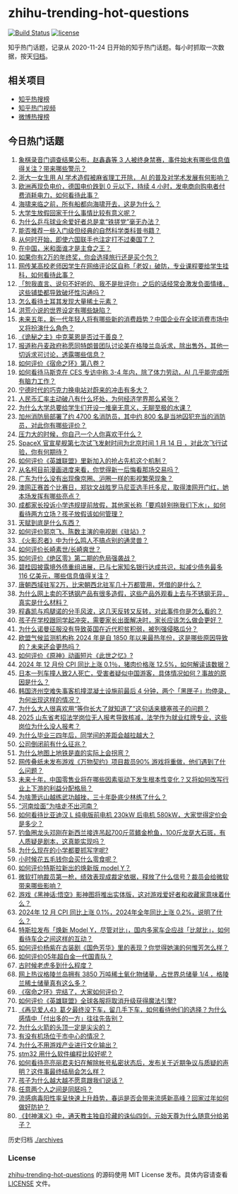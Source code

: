 # zhihu-trending-hot-questions

[![Build Status](https://github.com/justjavac/zhihu-trending-hot-questions/workflows/ci/badge.svg?branch=master)](https://github.com/justjavac/zhihu-trending-hot-questions/actions)
[![license](https://img.shields.io/github/license/justjavac/zhihu-trending-hot-questions)](https://github.com/justjavac/zhihu-trending-hot-questions/blob/master/LICENSE)

知乎热门话题，记录从 2020-11-24
日开始的知乎热门话题。每小时抓取一次数据，按天[归档](./archives)。

## 相关项目

- [知乎热搜榜](https://github.com/justjavac/zhihu-trending-top-search)
- [知乎热门视频](https://github.com/justjavac/zhihu-trending-hot-video)
- [微博热搜榜](https://github.com/justjavac/weibo-trending-hot-search)

## 今日热门话题

<!-- BEGIN -->
<!-- 最后更新时间 Sun Jan 12 2025 23:20:58 GMT+0800 (China Standard Time) -->

1. [象棋录音门调查结果公布，赵鑫鑫等 3 人被终身禁赛，事件始末有哪些信息值得关注？带来哪些警示？](https://www.zhihu.com/question/9382580260)
1. [浙大一女生用 AI 学术造假被麻省理工开除， AI 的普及对学术发展有何影响？](https://www.zhihu.com/question/9138925684)
1. [欧洲再现负电价，德国电价跌到 0 元以下，持续 4 小时，发电商向购电者付费消耗电力，如何看待此事？](https://www.zhihu.com/question/8635755244)
1. [海啸来临之前，所有船都向海啸开去，这是为什么？](https://www.zhihu.com/question/31141319)
1. [大学生放假回家干什么事情比较有意义呢？](https://www.zhihu.com/question/9133183245)
1. [为什么乒乓球业余爱好者总是拿“铁搓党”毫无办法？](https://www.zhihu.com/question/7274005571)
1. [能否推荐一些入门级但经典的自然科学类科普书籍？](https://www.zhihu.com/question/8371665271)
1. [从何时开始，即使六国联手也注定打不过秦国了？](https://www.zhihu.com/question/7204712943)
1. [在中国，米和面谁才是主食之王？](https://www.zhihu.com/question/446830972)
1. [如果你有2万的年终奖，你会选择旅行还是买个包？](https://www.zhihu.com/question/5372869990)
1. [网传某高校老师因学生在网络评论区自称「老奴」破防，专业课程要给学生挂科，如何看待此事？](https://www.zhihu.com/question/9308674463)
1. [「恕我直言、说句不好听的、我不是批评你」之后的话经常会激发负面情绪，这些铺垫都导致破坏性沟通吗？](https://www.zhihu.com/question/2544832032)
1. [怎么看待土耳其发现大量稀土元素？](https://www.zhihu.com/question/541587720)
1. [洪荒小说的世界设定有哪些缺陷？](https://www.zhihu.com/question/281271450)
1. [未来五年，新一代年轻人将有哪些新的消费趋势？中国企业在全球消费市场中又将扮演什么角色？](https://www.zhihu.com/question/9031295594)
1. [《诡秘之主》中克莱恩是否过于善良？](https://www.zhihu.com/question/534990450)
1. [报道称丹麦政府称愿同特朗普团队讨论美在格陵兰岛诉求，除出售外，其他一切诉求可讨论，透露哪些信息？](https://www.zhihu.com/question/9351242142)
1. [如何评价《宿命之环》第八卷？](https://www.zhihu.com/question/6352055187)
1. [如何看待马斯克在 CES 专访中称 3-4 年内，除了体力劳动，AI 几乎能完成所有脑力工作？](https://www.zhihu.com/question/9259923909)
1. [宁德时代的巧克力换电站对蔚来的冲击有多大？](https://www.zhihu.com/question/8672152563)
1. [人民币汇率主动破八有什么坏处，为何经济学界那么紧张？](https://www.zhihu.com/question/9079078794)
1. [为什么大学总要给学生们开设一堆毫无意义，无聊至极的水课？](https://www.zhihu.com/question/447743095)
1. [加州消防局部署了约 4700 名消防员，其中约 800 名是当地囚犯充当的消防员，对此你有哪些评价？](https://www.zhihu.com/question/9309852715)
1. [压力大的时候，你自己一个人你喜欢干什么？](https://www.zhihu.com/question/5589840425)
1. [SpaceX 官宣星舰第七次试飞发射时间为北京时间 1 月 14 日 ，对此次飞行试验，你有何期待？](https://www.zhihu.com/question/9122032938)
1. [如何评价《英雄联盟》里新加入的抢占先机这个机制？](https://www.zhihu.com/question/9235533298)
1. [从名柯目前漫画进度来看，你觉得新一后悔看那场交易吗？](https://www.zhihu.com/question/8038048753)
1. [广东为什么没有出现像京圈、沪圈一样的影视繁荣现象？](https://www.zhihu.com/question/8879007919)
1. [澳网正赛首个比赛日，郑钦文战胜罗马尼亚选手托多尼，取得澳网开门红，她本场发挥有哪些亮点？](https://www.zhihu.com/question/9230456690)
1. [成都家长投诉小学违规提前放假，其他家长称「要鸡娃别拖我们下水」，如何看待两方立场？孩子放假该如何管理？](https://www.zhihu.com/question/9131568460)
1. [天赋到底是什么东西？](https://www.zhihu.com/question/569518012)
1. [如何评价郭京飞、陈数主演的电视剧《驻站》?](https://www.zhihu.com/question/8804855399)
1. [《火影忍者》中为什么鸣人不搞点别的通灵兽？](https://www.zhihu.com/question/543212760)
1. [如何评价长崎素世/长崎爽世？](https://www.zhihu.com/question/617378803)
1. [如何评价《绝区零》第二期的危局强袭战？](https://www.zhihu.com/question/9321096282)
1. [碧桂园披露境外债重组进展，已与七家知名银行达成共识，拟减少债务最多 116 亿美元，哪些信息值得关注？](https://www.zhihu.com/question/9181688068)
1. [唐朝西域驻军2万，比宋朝西北驻军几十万都管用，凭借的是什么？](https://www.zhihu.com/question/641305678)
1. [为什么网上卖的不锈钢产品有很多造假，这些产品外观看上去与不锈钢无异，真实是什么材料？](https://www.zhihu.com/question/8993553315)
1. [程鑫凯与鸡腿诺的分手风波，这几天反转又反转，对此事件你是怎么看的？](https://www.zhihu.com/question/9349599785)
1. [孩子在学校跟同学起冲突，需要家长出面解决时，家长应该怎么做会更好？](https://www.zhihu.com/question/6131858185)
1. [为什么诺曼征服没有导致英国在近代积贫积弱，被列强侵略瓜分？](https://www.zhihu.com/question/660804112)
1. [欧盟气候监测机构称 2024 年是自 1850 年以来最热年份，这是哪些原因导致的？未来还会更热吗？](https://www.zhihu.com/question/9223279775)
1. [如何评价《原神》动画短片《此世之忆》?](https://www.zhihu.com/question/9135083566)
1. [2024 年 12 月份 CPI 同比上涨 0.1％，猪肉价格涨 12.5%，如何解读该数据？](https://www.zhihu.com/question/9122332856)
1. [日本一列车撞人致2人死亡，受害者疑似中国游客，具体情况如何？事故的原因是什么？](https://www.zhihu.com/question/9248520821)
1. [韩国济州空难失事客机撞混凝土设施前最后 4 分钟，两个「黑匣子」均停录，为何出现这样的情况？](https://www.zhihu.com/question/9317799685)
1. [为什么大人很喜欢用“等你长大了就知道了”这句话来搪塞孩子的问题？](https://www.zhihu.com/question/5956940136)
1. [2025 山东省考招法学岗位无人报考导致核减，法学作为就业红牌专业，这些岗位为什么没人报考？](https://www.zhihu.com/question/9123800811)
1. [为什么毕业三四年后，同学间的差距会越拉越大？](https://www.zhihu.com/question/33971854)
1. [公司倒闭前有什么征兆？](https://www.zhihu.com/question/6236315980)
1. [为什么地图上地铁是直的实际上会拐弯？](https://www.zhihu.com/question/626647532)
1. [网传叠纸未发布游戏《万物契约》项目裁员90% 游戏将重做，他们遇到了什么问题？](https://www.zhihu.com/question/9077477989)
1. [未来十年，中国零售业将在哪些因素驱动下发生根本性变化？又将如何改写行业上下游的利益分配格局？](https://www.zhihu.com/question/8932851277)
1. [为啥萧远山越练武功越挫，三十年卧底少林练了什么？](https://www.zhihu.com/question/31877611)
1. [“河南烩面”为啥走不出河南？](https://www.zhihu.com/question/541421417)
1. [如何看待比亚迪汉 L 纯电版前电机 230kW 后电机 580kW，大家觉得定价会是多少？](https://www.zhihu.com/question/9265275825)
1. [钓鱼圈龙头邓刚在新西兰接连吊起700斤蓝鳍金枪鱼，100斤龙趸大石斑，有人质疑是剧本，这真能实现吗？](https://www.zhihu.com/question/9034784800)
1. [为什么现在的小学都要抓写字呢?](https://www.zhihu.com/question/658640940)
1. [小时候花五毛钱你会买什么零食呢？](https://www.zhihu.com/question/9224567600)
1. [如何评价特斯拉新出的焕新版 model Y？](https://www.zhihu.com/question/9212711579)
1. [微软打响裁员第一枪，绩效表现成裁定依据，释放了什么信号？裁员会给微软带来哪些影响？](https://www.zhihu.com/question/9026565494)
1. [游戏《黑神话:悟空》影神图将推出实体版，这对游戏爱好者和收藏家意味着什么？](https://www.zhihu.com/question/4759395209)
1. [2024年 12 月 CPI 同比上涨 0.1%，2024年全年同比上涨 0.2%，说明了什么？](https://www.zhihu.com/question/9122462193)
1. [特斯拉发布「焕新 Model Y，尽管对比」，国内多家车企应战「比就比」，如何看待车企之间这样的互动？](https://www.zhihu.com/question/9241827580)
1. [如何评价杨紫在古装剧《国色芳华》里的表现？你觉得她演的何惟芳怎么样？](https://www.zhihu.com/question/8972809017)
1. [如何评价05年超白金一代国青队？](https://www.zhihu.com/question/279154213)
1. [古时候老虎多到什么程度？](https://www.zhihu.com/question/284091530)
1. [网上热议格陵兰岛拥有 3850 万吨稀土氧化物储量，占世界总储量 1/4 ，格陵兰稀土储量真有这么多？](https://www.zhihu.com/question/9221922257)
1. [《宿命之环》完结了，大家如何评价？](https://www.zhihu.com/question/9271093214)
1. [如何评价《英雄联盟》全球各服将取消升级获得魔法引擎?](https://www.zhihu.com/question/9279423290)
1. [《再见爱人4》葛夕最终没下车，留几手下车，如何看待他们的选择？为什么感情中「付出多的一方」往往先告别？](https://www.zhihu.com/question/9147172978)
1. [为什么火箭的头顶一定是尖尖的？](https://www.zhihu.com/question/9051827363)
1. [有没有机场位于市中心的情况？](https://www.zhihu.com/question/9170826735)
1. [为什么不用游戏产业进行文化输出？](https://www.zhihu.com/question/413243739)
1. [stm32 用什么软件编程比较好呢？](https://www.zhihu.com/question/485678341)
1. [如何看待亮亮丽君夫妇在解除帐号私密状态后，发布关于近期争议与质疑的声明？这件事最终结局会怎么样？](https://www.zhihu.com/question/9094463998)
1. [孩子为什么越大越不愿意跟我们说话？](https://www.zhihu.com/question/9092627046)
1. [任意两个人之间是同胚吗？](https://www.zhihu.com/question/8845895915)
1. [流感病毒阳性率呈快速上升趋势，春运是否会带来流感新高峰？回家过年如何做好防护？](https://www.zhihu.com/question/9229060766)
1. [《封神演义》中，通天教主独自珍藏的诛仙四剑，元始天尊为什么随意分给弟子？](https://www.zhihu.com/question/500761894)

<!-- END -->

历史归档 [./archives](./archives)

### License

[zhihu-trending-hot-questions](https://github.com/justjavac/zhihu-trending-hot-questions)
的源码使用 MIT License 发布。具体内容请查看 [LICENSE](./LICENSE) 文件。
